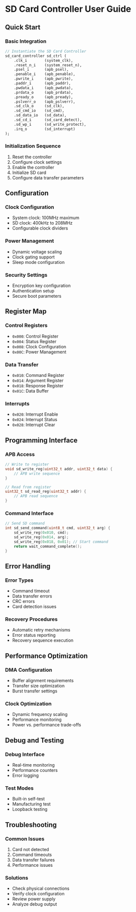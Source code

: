 # SD Card Controller User Guide

## Quick Start

### Basic Integration
```systemverilog
// Instantiate the SD Card Controller
sd_card_controller sd_ctrl (
    .clk_i        (system_clk),
    .reset_n_i    (system_reset_n),
    .psel_i       (apb_psel),
    .penable_i    (apb_penable),
    .pwrite_i     (apb_pwrite),
    .paddr_i      (apb_paddr),
    .pwdata_i     (apb_pwdata),
    .prdata_o     (apb_prdata),
    .pready_o     (apb_pready),
    .pslverr_o    (apb_pslverr),
    .sd_clk_o     (sd_clk),
    .sd_cmd_io    (sd_cmd),
    .sd_data_io   (sd_data),
    .sd_cd_i      (sd_card_detect),
    .sd_wp_i      (sd_write_protect),
    .irq_o        (sd_interrupt)
);
```

### Initialization Sequence
1. Reset the controller
2. Configure clock settings
3. Enable the controller
4. Initialize SD card
5. Configure data transfer parameters

## Configuration

### Clock Configuration
- System clock: 100MHz maximum
- SD clock: 400kHz to 208MHz
- Configurable clock dividers

### Power Management
- Dynamic voltage scaling
- Clock gating support
- Sleep mode configuration

### Security Settings
- Encryption key configuration
- Authentication setup
- Secure boot parameters

## Register Map

### Control Registers
- `0x000`: Control Register
- `0x004`: Status Register
- `0x008`: Clock Configuration
- `0x00C`: Power Management

### Data Transfer
- `0x010`: Command Register
- `0x014`: Argument Register
- `0x018`: Response Register
- `0x01C`: Data Buffer

### Interrupts
- `0x020`: Interrupt Enable
- `0x024`: Interrupt Status
- `0x028`: Interrupt Clear

## Programming Interface

### APB Access
```c
// Write to register
void sd_write_reg(uint32_t addr, uint32_t data) {
    // APB write sequence
}

// Read from register
uint32_t sd_read_reg(uint32_t addr) {
    // APB read sequence
}
```

### Command Interface
```c
// Send SD command
int sd_send_command(uint8_t cmd, uint32_t arg) {
    sd_write_reg(0x010, cmd);
    sd_write_reg(0x014, arg);
    sd_write_reg(0x018, 0x01); // Start command
    return wait_command_complete();
}
```

## Error Handling

### Error Types
- Command timeout
- Data transfer errors
- CRC errors
- Card detection issues

### Recovery Procedures
- Automatic retry mechanisms
- Error status reporting
- Recovery sequence execution

## Performance Optimization

### DMA Configuration
- Buffer alignment requirements
- Transfer size optimization
- Burst transfer settings

### Clock Optimization
- Dynamic frequency scaling
- Performance monitoring
- Power vs. performance trade-offs

## Debug and Testing

### Debug Interface
- Real-time monitoring
- Performance counters
- Error logging

### Test Modes
- Built-in self-test
- Manufacturing test
- Loopback testing

## Troubleshooting

### Common Issues
1. Card not detected
2. Command timeouts
3. Data transfer failures
4. Performance issues

### Solutions
- Check physical connections
- Verify clock configuration
- Review power supply
- Analyze debug output 